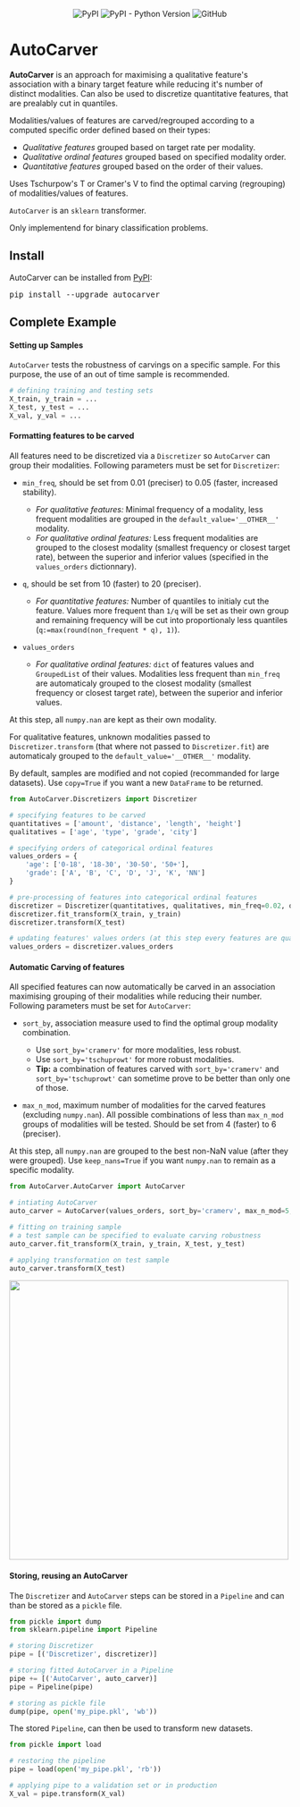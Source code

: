 </p>
<p align="center">
    <img alt="PyPI" src="https://img.shields.io/pypi/v/autocarver?style=flat-square">
    <img alt="PyPI - Python Version" src="https://img.shields.io/pypi/pyversions/autocarver?style=flat-square">
    <img alt="GitHub" src="https://img.shields.io/github/license/mdefrance/autocarver?style=flat-square">
</p>


# AutoCarver

**AutoCarver** is an approach for maximising a qualitative feature's association with a binary target feature while reducing it's number of distinct modalities.
Can also be used to discretize quantitative features, that are prealably cut in quantiles.

 Modalities/values of features are carved/regrouped according to a computed specific order defined based on their types:
  - *Qualitative features* grouped based on target rate per modality.
  - *Qualitative ordinal features* grouped based on specified modality order.
  - *Quantitative features* grouped based on the order of their values.
 
Uses Tschurpow's T or Cramer's V to find the optimal carving (regrouping) of modalities/values of features.

`AutoCarver` is an `sklearn` transformer.

Only implementend for binary classification problems.

## Install

AutoCarver can be installed from [PyPI](https://pypi.org/project/AutoCarver):

<pre>
pip install --upgrade autocarver
</pre>

## Complete Example

#### Setting up Samples

`AutoCarver` tests the robustness of carvings on a specific sample. For this purpose, the use of an out of time sample is recommended. 

```python
# defining training and testing sets
X_train, y_train = ...
X_test, y_test = ...
X_val, y_val = ...
```

#### Formatting features to be carved

All features need to be discretized via a `Discretizer` so `AutoCarver` can group their modalities. Following parameters must be set for `Discretizer`:

- `min_freq`, should be set from 0.01 (preciser) to 0.05 (faster, increased stability).
  - *For qualitative features:*  Minimal frequency of a modality, less frequent modalities are grouped in the `default_value='__OTHER__'` modality.
  - *For qualitative ordinal features:* Less frequent modalities are grouped to the closest modality  (smallest frequency or closest target rate), between the superior and inferior values (specified in the `values_orders` dictionnary).

- `q`, should be set from 10 (faster) to 20 (preciser).
  - *For quantitative features:* Number of quantiles to initialy cut the feature. Values more frequent than `1/q` will be set as their own group and remaining frequency will be cut into proportionaly less quantiles (`q:=max(round(non_frequent * q), 1)`). 

- `values_orders`
  - *For qualitative ordinal features:* `dict` of features values and `GroupedList` of their values. Modalities less frequent than `min_freq` are automaticaly grouped to the closest modality (smallest frequency or closest target rate), between the superior and inferior values.

At this step, all `numpy.nan` are kept as their own modality.

For qualitative features, unknown modalities passed to `Discretizer.transform` (that where not passed to `Discretizer.fit`) are automaticaly grouped to the `default_value='__OTHER__'` modality.

By default, samples are modified and not copied (recommanded for large datasets). Use `copy=True` if you want a new `DataFrame` to be returned.

```python
from AutoCarver.Discretizers import Discretizer

# specifying features to be carved
quantitatives = ['amount', 'distance', 'length', 'height']
qualitatives = ['age', 'type', 'grade', 'city']

# specifying orders of categorical ordinal features
values_orders = {
    'age': ['0-18', '18-30', '30-50', '50+'],
    'grade': ['A', 'B', 'C', 'D', 'J', 'K', 'NN']
}

# pre-processing of features into categorical ordinal features
discretizer = Discretizer(quantitatives, qualitatives, min_freq=0.02, q=20, values_orders=values_orders)
discretizer.fit_transform(X_train, y_train)
discretizer.transform(X_test)

# updating features' values orders (at this step every features are qualitative ordinal)
values_orders = discretizer.values_orders
```

#### Automatic Carving of features

All specified features can now automatically be carved in an association maximising grouping of their modalities while reducing their number. Following parameters must be set for `AutoCarver`:

- `sort_by`, association measure used to find the optimal group modality combination.
  - Use `sort_by='cramerv'` for more modalities, less robust.
  - Use `sort_by='tschuprowt'` for more robust modalities.
  - **Tip:** a combination of features carved with `sort_by='cramerv'` and `sort_by='tschuprowt'` can sometime prove to be better than only one of those.

- `max_n_mod`, maximum number of modalities for the carved features (excluding `numpy.nan`). All possible combinations of less than `max_n_mod` groups of modalities will be tested. Should be set from 4 (faster) to 6 (preciser).

At this step, all `numpy.nan` are grouped to the best non-NaN value (after they were grouped). Use `keep_nans=True` if you want `numpy.nan` to remain as a specific modality.


```python
from AutoCarver.AutoCarver import AutoCarver

# intiating AutoCarver
auto_carver = AutoCarver(values_orders, sort_by='cramerv', max_n_mod=5, verbose=True)

# fitting on training sample 
# a test sample can be specified to evaluate carving robustness
auto_carver.fit_transform(X_train, y_train, X_test, y_test)

# applying transformation on test sample
auto_carver.transform(X_test)
```
<p align="left">
  <img width="500" src="/docs/auto_carver_fit.PNG" />
</p>

#### Storing, reusing an AutoCarver

The `Discretizer` and `AutoCarver` steps can be stored in a `Pipeline` and can than be stored as a `pickle` file.

```python
from pickle import dump
from sklearn.pipeline import Pipeline

# storing Discretizer
pipe = [('Discretizer', discretizer)]

# storing fitted AutoCarver in a Pipeline
pipe += [('AutoCarver', auto_carver)]
pipe = Pipeline(pipe)

# storing as pickle file
dump(pipe, open('my_pipe.pkl', 'wb'))
```

The stored `Pipeline`, can then be used to transform new datasets.

```python
from pickle import load

# restoring the pipeline
pipe = load(open('my_pipe.pkl', 'rb'))

# applying pipe to a validation set or in production
X_val = pipe.transform(X_val)
```

